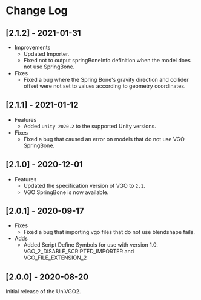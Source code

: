 # Change Log

## [2.1.2] - 2021-01-31

- Improvements
  - Updated Importer.
  - Fixed not to output springBoneInfo definition when the model does not use SpringBone.
- Fixes
  - Fixed a bug where the Spring Bone's gravity direction and collider offset were not set to values according to geometry coordinates.

## [2.1.1] - 2021-01-12

- Features
  - Added `Unity 2020.2` to the supported Unity versions.
- Fixes
  - Fixed a bug that caused an error on models that do not use VGO SpringBone.

## [2.1.0] - 2020-12-01

- Features
  - Updated the specification version of VGO to `2.1`.
  - VGO SpringBone is now available.

## [2.0.1] - 2020-09-17

- Fixes
  - Fixed a bug that importing vgo files that do not use blendshape fails.
- Adds
  - Added Script Define Symbols for use with version 1.0.
    VGO_2_DISABLE_SCRIPTED_IMPORTER and VGO_FILE_EXTENSION_2

## [2.0.0] - 2020-08-20
Initial release of the UniVGO2.
